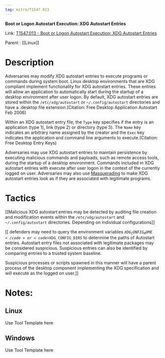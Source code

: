 ```yaml
---
tag: mitre/T1547.013
---
```


**Boot or Logon Autostart Execution: XDG Autostart Entries**

Link: [T1547.013 - Boot or Logon Autostart Execution: XDG Autostart Entries](https://attack.mitre.org/techniques/T1547/013)

Parent : [[Linux]]


# Description

Adversaries may modify XDG autostart entries to execute programs or commands during system boot. Linux desktop environments that are XDG compliant implement functionality for XDG autostart entries. These entries will allow an application to automatically start during the startup of a desktop environment after user logon. By default, XDG autostart entries are stored within the <code>/etc/xdg/autostart</code> or <code>~/.config/autostart</code> directories and have a .desktop file extension.(Citation: Free Desktop Application Autostart Feb 2006)

Within an XDG autostart entry file, the <code>Type</code> key specifies if the entry is an application (type 1), link (type 2) or directory (type 3). The <code>Name</code> key indicates an arbitrary name assigned by the creator and the <code>Exec</code> key indicates the application and command line arguments to execute.(Citation: Free Desktop Entry Keys)

Adversaries may use XDG autostart entries to maintain persistence by executing malicious commands and payloads, such as remote access tools, during the startup of a desktop environment. Commands included in XDG autostart entries with execute after user logon in the context of the currently logged on user. Adversaries may also use [Masquerading](https://attack.mitre.org/techniques/T1036) to make XDG autostart entries look as if they are associated with legitimate programs.

# Tactics


[[Malicious XDG autostart entries may be detected by auditing file creation and modification events within the <code>/etc/xdg/autostart</code> and <code>~/.config/autostart</code> directories. Depending on individual configurations]]

[[ defenders may need to query the environment variables <code>$XDG_CONFIG_HOME</code> or <code>$XDG_CONFIG_DIRS</code> to determine the paths of Autostart entries. Autostart entry files not associated with legitimate packages may be considered suspicious. Suspicious entries can also be identified by comparing entries to a trusted system baseline.
 
Suspicious processes or scripts spawned in this manner will have a parent process of the desktop component implementing the XDG specification and will execute as the logged on user.]]


# Notes:

## Linux

Use Tool Template here

## Windows

Use Tool Template here